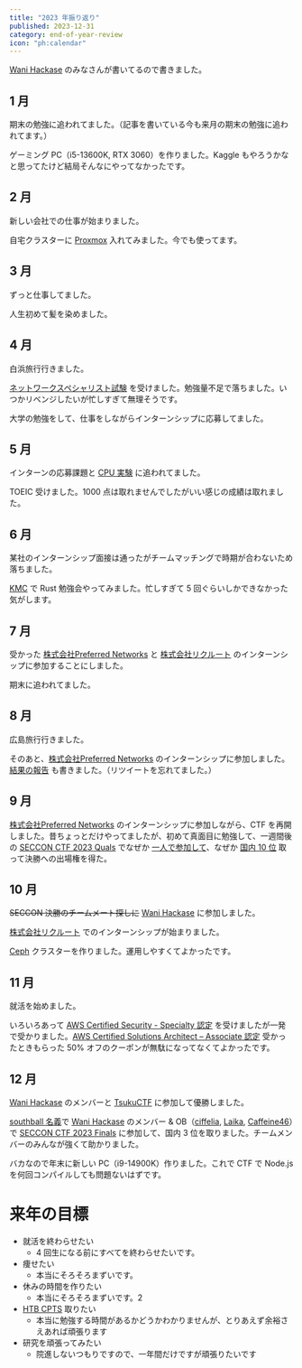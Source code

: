 ```yaml
---
title: "2023 年振り返り"
published: 2023-12-31
category: end-of-year-review
icon: "ph:calendar"
---
```


[Wani Hackase](https://wanictf.org/about/) のみなさんが書いてるので書きました。

## 1 月

期末の勉強に追われてました。（記事を書いている今も来月の期末の勉強に追われてます。）

ゲーミング PC（i5-13600K, RTX 3060）を作りました。Kaggle もやろうかなと思ってたけど結局そんなにやってなかったです。

## 2 月

新しい会社での仕事が始まりました。

自宅クラスターに [Proxmox](https://www.proxmox.com/) 入れてみました。今でも使ってます。

## 3 月

ずっと仕事してました。

人生初めて髪を染めました。

## 4 月

白浜旅行行きました。

[ネットワークスペシャリスト試験](https://www.ipa.go.jp/shiken/kubun/nw.html) を受けました。勉強量不足で落ちました。いつかリベンジしたいが忙しすぎて無理そうです。

大学の勉強をして、仕事をしながらインターンシップに応募してました。

## 5 月

インターンの応募課題と [CPU 実験](https://isle3hw.kuis.kyoto-u.ac.jp/) に追われてました。

TOEIC 受けました。1000 点は取れませんでしたがいい感じの成績は取れました。

## 6 月

某社のインターンシップ面接は通ったがチームマッチングで時期が合わないため落ちました。

[KMC](https://www.kmc.gr.jp/) で Rust 勉強会やってみました。忙しすぎて 5 回ぐらいしかできなかった気がします。

## 7 月

受かった [株式会社Preferred Networks](https://www.preferred.jp/ja/) と [株式会社リクルート](https://www.recruit.co.jp/) のインターンシップに参加することにしました。

期末に追われてました。

## 8 月

広島旅行行きました。

そのあと、[株式会社Preferred Networks](https://www.preferred.jp/ja/) のインターンシップに参加しました。[結果の報告](https://tech.preferred.jp/en/blog/opentelemetry-integration-for-matlantis/) も書きました。（リツイートを忘れてました。）

## 9 月

[株式会社Preferred Networks](https://www.preferred.jp/ja/) のインターンシップに参加しながら、CTF を再開しました。昔ちょっとだけやってましたが、初めて真面目に勉強して、一週間後の [SECCON CTF 2023 Quals](https://ctf.seccon.jp/) でなぜか [一人で参加して](https://twitter.com/southball02/status/1703288609875603715)、なぜか [国内 10 位](https://www.seccon.jp/2023/seccon_ctf/result_of_seccon_ctf_2023_quals.html) 取って決勝への出場権を得た。

## 10 月

~~SECCON 決勝のチームメート探しに~~ [Wani Hackase](https://wanictf.org/about/) に参加しました。

[株式会社リクルート](https://www.recruit.co.jp/) でのインターンシップが始まりました。

[Ceph](https://ceph.io/) クラスターを作りました。運用しやすくてよかったです。

## 11 月

就活を始めました。

いろいろあって [AWS Certified Security - Specialty 認定](https://aws.amazon.com/jp/certification/certified-security-specialty/) を受けましたが一発で受かりました。[AWS Certified Solutions Architect – Associate 認定](https://aws.amazon.com/jp/certification/certified-solutions-architect-associate/) 受かったときもらった 50% オフのクーポンが無駄になってなくてよかったです。

## 12 月

[Wani Hackase](https://wanictf.org/about/) のメンバーと [TsukuCTF](https://tsukuctf.sechack365.com/) に参加して優勝しました。

[southball 名義](https://twitter.com/southball02/status/1703288609875603715)で [Wani Hackase](https://wanictf.org/about/) のメンバー & OB（[ciffelia](https://twitter.com/ciffelia/status/1738921377007304872), [Laika](https://twitter.com/ki4l_/status/1738913140577038627), [Caffeine46](https://twitter.com/Caffeine46)）で [SECCON CTF 2023 Finals](https://ctf.seccon.jp/) に参加して、国内 3 位を取りました。チームメンバーのみんなが強くて助かりました。

バカなので年末に新しい PC（i9-14900K）作りました。これで CTF で Node.js を何回コンパイルしても問題ないはずです。

# 来年の目標

- 就活を終わらせたい
    - 4 回生になる前にすべてを終わらせたいです。
- 痩せたい
    - 本当にそろそろまずいです。
- 休みの時間を作りたい
    - 本当にそろそろまずいです。2
- [HTB CPTS](https://academy.hackthebox.com/preview/certifications/htb-certified-penetration-testing-specialist) 取りたい
    - 本当に勉強する時間があるかどうかわかりませんが、とりあえず余裕さえあれば頑張ります
- 研究を頑張ってみたい
    - 院進しないつもりですので、一年間だけですが頑張りたいです
